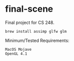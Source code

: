 # final-scene
Final project for CS 248.

```
brew install assimp glfw glm
```

Minimum/Tested Requirements:
```
MacOS Mojave
OpenGL 4.1
```